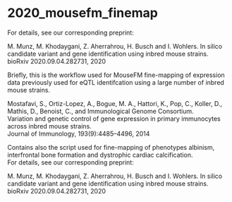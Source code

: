 # 2020_mousefm_finemap

For details, see our corresponding preprint:

M. Munz, M. Khodaygani, Z. Aherrahrou, H. Busch and I. Wohlers. 
In silico candidate variant and gene identification using inbred mouse strains.  
bioRxiv 2020.09.04.282731, 2020

Briefly, this is the workflow used for MouseFM fine-mapping of expression data previously used for eQTL identifcation using a large number of inbred mouse strains.  
  
Mostafavi, S., Ortiz-Lopez, A., Bogue, M. A., Hattori, K., Pop, C., Koller, D., Mathis, D., Benoist, C., and Immunological Genome Consortium.  
Variation and genetic control of gene expression in primary immunocytes across inbred mouse strains.  
Journal of Immunology, 193(9):4485–4496, 2014  

Contains also the script used for fine-mapping of phenotypes albinism, interfrontal bone formation and dystrophic cardiac calcification.  
For details, see our corresponding preprint:

M. Munz, M. Khodaygani, Z. Aherrahrou, H. Busch and I. Wohlers. 
In silico candidate variant and gene identification using inbred mouse strains.  
bioRxiv 2020.09.04.282731, 2020

